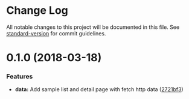 # Change Log

All notable changes to this project will be documented in this file. See [standard-version](https://github.com/conventional-changelog/standard-version) for commit guidelines.

<a name="0.1.0"></a>
# 0.1.0 (2018-03-18)


### Features

* **data:** Add sample list and detail page with fetch http data ([2721bf3](https://github.com/gabriel-playground/angular-universal-demo/commit/2721bf3))
